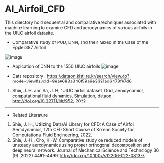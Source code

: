 # AI_Airfoil_CFD
This directory hold sequential and comparative techniques associated with machine learning to examine CFD and aerodynamics of various airfoils in the UIUC airfoil datasite.

- Comparative study of POD, DNN, and their Mixed in the Case of the Eppler387 Airfoil 

![image](https://user-images.githubusercontent.com/16720947/179479502-5a29d10b-15ac-422d-800d-afe34d083ac1.png)

- Appication of CNN to the 1550 UIUC airfoils 
![image](https://user-images.githubusercontent.com/16720947/179875485-2062a4ad-1a8b-4abf-8ff4-ff8c57b3200e.png)

- Data repository : https://dataon.kisti.re.kr/search/view.do?mode=view&svcId=9ea6683a346f59a9e3391ad6473f67d6 
1. Shin, J. H. and Sa, J. H, "UIUC airfoil dataset, Grid, aerodynamics, computational fluid dynamics, Simulation, dataon, http://doi.org/10.22711/idr/952, 2022.
  
-------------------------------------------------------------------------------

- Related Literature
1. Shin, J. H., Utilizing Data/AI Library for CFD: A Case of Airfoi Aerodynamics, 12th CFD Short Course of Korean Society for Computational Fluid Engineering, 2022. 
2. Shin, J.-H., Cho, K.-W. Comparative study on reduced models of unsteady aerodynamics using proper orthogonal decomposition and deep neural network. Journal of Mechanical Science and Technology 36 (9) (2022) 4491~4499. http://doi.org/10.1007/s12206-022-0813-3

